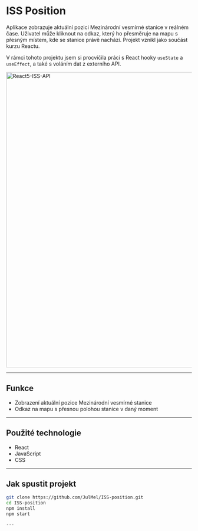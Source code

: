 # ISS Position

Aplikace zobrazuje aktuální pozici Mezinárodní vesmírné stanice v reálném čase. Uživatel může kliknout na odkaz, který ho přesměruje na mapu s přesným místem, kde se stanice právě nachází. Projekt vznikl jako součást kurzu Reactu.

V rámci tohoto projektu jsem si procvičila práci s React hooky `useState` a `useEffect`, a také s voláním dat z externího API.

<img width="800" alt="React5-ISS-API" src="https://github.com/user-attachments/assets/b8bbc5f9-aef5-48b7-a67a-6fea56cb920b" />

---

## Funkce
- Zobrazení aktuální pozice Mezinárodní vesmírné stanice
- Odkaz na mapu s přesnou polohou stanice v daný moment

---

## Použité technologie
- React
- JavaScript
- CSS

---

## Jak spustit projekt

```bash
git clone https://github.com/JulMel/ISS-position.git
cd ISS-position
npm install
npm start

---
